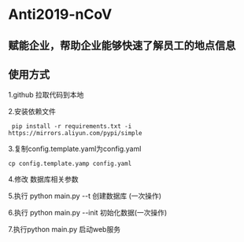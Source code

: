 # Anti2019-nCoV
## 赋能企业，帮助企业能够快速了解员工的地点信息

## 使用方式 
1.github 拉取代码到本地

2.安装依赖文件  
```shell script
 pip install -r requirements.txt -i https://mirrors.aliyun.com/pypi/simple
```
3.复制config.template.yaml为config.yaml
```shell script
cp config.template.yamp config.yaml
```
4.修改 数据库相关参数

5.执行  python  main.py --t  创建数据库  (一次操作)

6.执行 python main.py --init  初始化数据(一次操作)

7.执行python main.py  启动web服务

